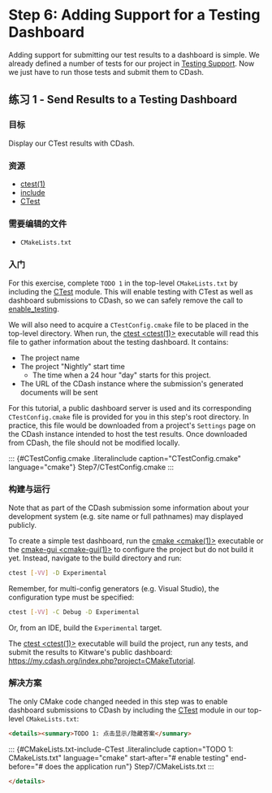 # Step 6: Adding Support for a Testing Dashboard

Adding support for submitting our test results to a dashboard is simple.
We already defined a number of tests for our project in
[Testing Support](https://cmake.org/cmake/help/latest/guide/tutorial/Installing%20and%20Testing.html#tutorial-testing-support). Now we just have to run those tests and submit them to
CDash.

## 练习 1 - Send Results to a Testing Dashboard

### 目标

Display our CTest results with CDash.

### 资源

-   [ctest(1)](https://cmake.org/cmake/help/latest/manual/ctest.1.html#manual:ctest(1))
-   [include](https://cmake.org/cmake/help/latest/command/include.html#command:include)
-   [CTest](https://cmake.org/cmake/help/latest/module/CTest.html#module:CTest)

### 需要编辑的文件

-   `CMakeLists.txt`

### 入门

For this exercise, complete `TODO 1` in the top-level `CMakeLists.txt`
by including the [CTest](https://cmake.org/cmake/help/latest/module/CTest.html#module:CTest) module. This
will enable testing with CTest as well as dashboard submissions to
CDash, so we can safely remove the call to
[enable_testing](https://cmake.org/cmake/help/latest/command/enable_testing.html#command:enable_testing).

We will also need to acquire a `CTestConfig.cmake` file to be placed in
the top-level directory. When run, the
[ctest <ctest(1)>](https://cmake.org/cmake/help/latest/manual/ctest.1.html#manual:ctest(1)) executable will read
this file to gather information about the testing dashboard. It
contains:

-   The project name
-   The project \"Nightly\" start time
    -   The time when a 24 hour \"day\" starts for this project.
-   The URL of the CDash instance where the submission\'s generated
    documents will be sent

For this tutorial, a public dashboard server is used and its
corresponding `CTestConfig.cmake` file is provided for you in this
step\'s root directory. In practice, this file would be downloaded from
a project\'s `Settings` page on the CDash instance intended to host the
test results. Once downloaded from CDash, the file should not be
modified locally.

::: {#CTestConfig.cmake .literalinclude caption="CTestConfig.cmake" language="cmake"}
Step7/CTestConfig.cmake
:::

### 构建与运行

Note that as part of the CDash submission some information about your
development system (e.g. site name or full pathnames) may displayed
publicly.

To create a simple test dashboard, run the
[cmake <cmake(1)>](https://cmake.org/cmake/help/latest/manual/cmake.1.html#manual:cmake(1)) executable or the
[cmake-gui <cmake-gui(1)>](https://cmake.org/cmake/help/latest/manual/cmake-gui.1.html#manual:cmake-gui(1)) to configure
the project but do not build it yet. Instead, navigate to the build
directory and run:

```bash
ctest [-VV] -D Experimental
```

Remember, for multi-config generators (e.g. Visual Studio), the
configuration type must be specified:

```bash
ctest [-VV] -C Debug -D Experimental
```

Or, from an IDE, build the `Experimental` target.

The [ctest <ctest(1)>](https://cmake.org/cmake/help/latest/manual/ctest.1.html#manual:ctest(1)) executable will
build the project, run any tests, and submit the results to Kitware\'s
public dashboard:
<https://my.cdash.org/index.php?project=CMakeTutorial>.

### 解决方案

The only CMake code changed needed in this step was to enable dashboard
submissions to CDash by including the [CTest](https://cmake.org/cmake/help/latest/module/CTest.html#module:CTest) module in our top-level `CMakeLists.txt`:

```html
<details><summary>TODO 1: 点击显示/隐藏答案</summary>
```
::: {#CMakeLists.txt-include-CTest .literalinclude caption="TODO 1: CMakeLists.txt" language="cmake" start-after="# enable testing" end-before="# does the application run"}
Step7/CMakeLists.txt
:::

```html
</details>
```
